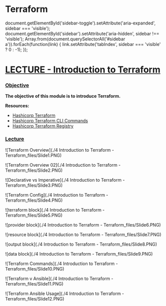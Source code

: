 Terraform
=========

document.getElementById('sidebar-toggle').setAttribute('aria-expanded', sidebar === 'visible'); document.getElementById('sidebar').setAttribute('aria-hidden', sidebar !== 'visible'); Array.from(document.querySelectorAll('#sidebar a')).forEach(function(link) { link.setAttribute('tabIndex', sidebar === 'visible' ? 0 : -1); });

[LECTURE - Introduction to Terraform](https://live.alta3.com/content/terraform/labs/content/terraform/LECTURE_terraform_intro.html#lecture---introduction-to-terraform)
=======================================================================================================================================================================

### [Objective](https://live.alta3.com/content/terraform/labs/content/terraform/LECTURE_terraform_intro.html#objective)

**The objective of this module is to introduce Terraform.**

**Resources:**

* [Hashicorp Terraform](https://developer.hashicorp.com/terraform/)
* [Hashicorp Terraform CLI Commands](https://developer.hashicorp.com/terraform/cli/commands)
* [Hashicorp Terraform Registry](https://registry.terraform.io/)

### [Lecture](https://live.alta3.com/content/terraform/labs/content/terraform/LECTURE_terraform_intro.html#lecture)

![Terraform Overview](./4 Introduction to Terraform - Terraform_files/Slide1.PNG)

![Terraform Overview 02](./4 Introduction to Terraform - Terraform_files/Slide2.PNG)

![Declarative vs Imperative](./4 Introduction to Terraform - Terraform_files/Slide3.PNG)

![Terraform Config](./4 Introduction to Terraform - Terraform_files/Slide4.PNG)

![terraform block](./4 Introduction to Terraform - Terraform_files/Slide5.PNG)

![provider block](./4 Introduction to Terraform - Terraform_files/Slide6.PNG)

![resource block](./4 Introduction to Terraform - Terraform_files/Slide7.PNG)

![output block](./4 Introduction to Terraform - Terraform_files/Slide8.PNG)

![data block](./4 Introduction to Terraform - Terraform_files/Slide9.PNG)

![Terraform Commands](./4 Introduction to Terraform - Terraform_files/Slide10.PNG)

![Terraform v Ansible](./4 Introduction to Terraform - Terraform_files/Slide11.PNG)

![Terraform Ansible Usage](./4 Introduction to Terraform - Terraform_files/Slide12.PNG)
